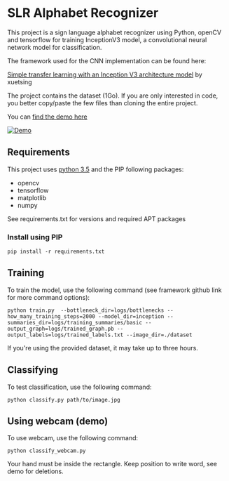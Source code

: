 # SLR Alphabet Recognizer

This project is a sign language alphabet recognizer using Python, openCV and tensorflow for training InceptionV3 model, a convolutional neural network model for classification.

The framework used for the CNN implementation can be found here:

[Simple transfer learning with an Inception V3 architecture model](https://github.com/xuetsing/image-classification-tensorflow) by xuetsing

The project contains the dataset (1Go). If you are only interested in code, you better copy/paste the few files than cloning the entire project.

You can [find the demo here](https://youtu.be/kBw-xGEIYhY)

[![Demo](http://img.youtube.com/vi/kBw-xGEIYhY/0.jpg)](http://www.youtube.com/watch?v=kBw-xGEIYhY)

## Requirements

This project uses [python 3.5](https://www.python.org/downloads/release/python-350/) and the PIP following packages:
* opencv
* tensorflow
* matplotlib
* numpy

See requirements.txt for versions and required APT packages

### Install using PIP
```
pip install -r requirements.txt
```
## Training

To train the model, use the following command (see framework github link for more command options):
```
python train.py  --bottleneck_dir=logs/bottlenecks --how_many_training_steps=2000 --model_dir=inception --summaries_dir=logs/training_summaries/basic --output_graph=logs/trained_graph.pb --output_labels=logs/trained_labels.txt --image_dir=./dataset
```
If you're using the provided dataset, it may take up to three hours.
  
## Classifying
  
To test classification, use the following command:
```
python classify.py path/to/image.jpg
```

## Using webcam (demo)

To use webcam, use the following command:
```
python classify_webcam.py
```
Your hand must be inside the rectangle. Keep position to write word, see demo for deletions.
